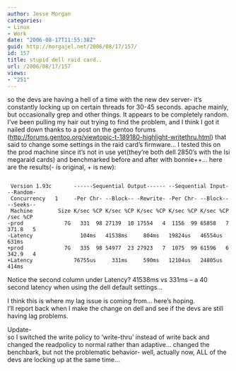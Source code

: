 ```yaml
---
author: Jesse Morgan
categories:
- Linux
- Work
date: "2006-08-17T11:55:38Z"
guid: http://morgajel.net/2006/08/17/157/
id: 157
title: stupid dell raid card..
url: /2006/08/17/157
views:
- "251"
---
```


so the devs are having a hell of a time with the new dev server- it’s constantly locking up on certain threads for 30-45 seconds. apache mainly, but occasionally grep and other things. It appears to be completely random. I’ve been pulling my hair out trying to find the problem, and I think I got it nailed down thanks to a post on the gentoo forums (<http://forums.gentoo.org/viewtopic-t-189180-highlight-writethru.html>) that said to change some settings in the raid card’s firmware… I tested this on the prod machine since it’s not in use yet(they’re both dell 2850’s with the lsi megaraid cards) and benchmarked before and after with bonnie++… here are the results(- is original, + is new):

```

 Version 1.93c       ------Sequential Output------ --Sequential Input- --Random-
 Concurrency   1     -Per Chr- --Block-- -Rewrite- -Per Chr- --Block-- --Seeks--
 Machine        Size K/sec %CP K/sec %CP K/sec %CP K/sec %CP K/sec %CP  /sec %CP
-prod             7G   331  98 27139  10 17554   4  1156  99 65858   7 371.8   5
-Latency               104ms   41538ms     804ms   19824us   46554us     631ms
+prod             7G   335  98 54977  23 27923   7  1075  99 61596   6 342.9   4
+Latency             76755us     331ms     590ms   12104us   24805us     414ms
```

Notice the second column under Latency? 41538ms vs 331ms – a 40 second latency when using the dell default settings…

I think this is where my lag issue is coming from… here’s hoping.  
I’ll report back when I make the change on dell and see if the devs are still having lag problems.

Update-  
so I switched the write policy to ‘write-thru’ instead of write back and changed the readpolicy to normal rather than adaptive… changed the benchbark, but not the problematic behavior- well, actually now, ALL of the devs are locking up at the same time…